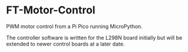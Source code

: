 # FT-Motor-Control
PWM motor control from a Pi Pico running MicroPython.

The controller software is written for the L298N board initially but will be extended to newer control boards at a later date.
